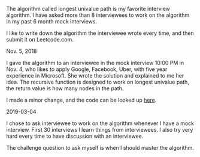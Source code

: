 The algorithm called longest univalue path is my favorite interview algorithm. I have asked more than 8 interviewees to work on the algorithm in my past 6 month mock interviews. <br>

I like to write down the algorithm the interviewee wrote every time, and then submit it on Leetcode.com. <br>

Nov. 5, 2018<br>

I gave the algorithm to an interviewee in the mock interview 10:00 PM in Nov. 4, who likes to apply Google, Facebook, Uber, with five year experience in Microsoft. She wrote the solution and explained to me her idea. The recursive function is designed to work on longest univalue path, the return value is how many nodes in the path. <br>

I made a minor change, and the code can be looked up [here](https://github.com/jianminchen/Leetcode_Julia/blob/master/By%20Algorithms/Leetcode%20687%20longest%20univalue%20path/687%20longest%20univalue%20path%20-%20recursive%20longest%20univalue%20path.cs). <br>

2019-03-04<br>

I chose to ask interviewee to work on the algorithm whenever I have a mock interview. First 30 interviews I learn things from interviewees. I also try very hard every time to have discussion with an interviewee. 

The challenge question to ask myself is when I should master the algorithm. 



